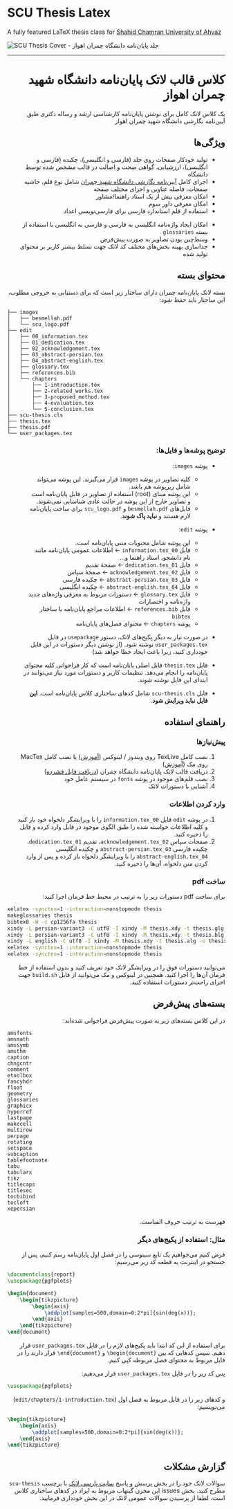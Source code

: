 # SCU Thesis Latex
A fully featured LaTeX thesis class for [Shahid Chamran University of Ahvaz][scu-link]

![SCU Thesis Cover - جلد پایان‌نامه دانشگاه چمران اهواز][scu-cover]

***

<div dir='rtl'>

# کلاس قالب لاتک پایان‌نامه دانشگاه شهید چمران اهواز
یک کلاس لاتک کامل برای نوشتن پایان‌نامه کارشناسی ارشد و رساله دکتری طبق آیین‌نامه نگارشی دانشگاه شهید چمران اهواز

## ویژگی‌ها
- تولید خودکار صفحات روی جلد (فارسی و انگلیسی)، چکیده (فارسی و انگلیسی)، ارزشیابی، گواهی صحت و اصالت در قالب مشخص شده توسط دانشگاه
- اجرای کامل [آیین‌نامه نگارشی دانشگاه شهید چمران][scu-guidelines] شامل نوع قلم، حاشیه صفحات، فاصله عناوین و اجزای مختلف صفحه
- امکان معرفی بیش از یک استاد راهنما/مشاور
- امکان معرفی داور سوم
- استفاده از قلم استاندارد فارسی برای فارسی‌نویسی اعداد
<!-- - قرار دادن خودکار ارجاعات درون متنی در پرانتز (برای شکل‌ها، تصاویر و فرمول‌های ریاضی) -->
- امکان ایجاد واژه‌نامه انگلیسی به فارسی و فارسی به انگلیسی با استفاده از بسته `glossaries`
- وسط‌چین بودن تصاویر به صورت پیش‌فرض
- جداسازی بهینه بخش‌های مختلف کد لاتک جهت تسلط بیشتر کاربر بر محتوای تولید شده

## محتوای بسته
بسته لاتک پایان‌نامه چمران دارای ساختار زیر است که برای دستیابی به خروجی مطلوب، این ساختار باید حفظ شود:
</div>

```
├── images
│   ├── besmellah.pdf
│   └── scu_logo.pdf
├── edit
│   ├── 00_information.tex
│   ├── 01_dedication.tex
│   ├── 02_acknowledgement.tex
│   ├── 03_abstract-persian.tex
│   ├── 04_abstract-english.tex
│   ├── glossary.tex
│   ├── references.bib
│   └── chapters
│       ├── 1-introduction.tex
│       ├── 2-related_works.tex
│       ├── 3-proposed_method.tex
│       ├── 4-evaluation.tex
│       └── 5-conclusion.tex
├── scu-thesis.cls
├── thesis.tex
├── thesis.pdf
└── user_packages.tex
```

<div dir='rtl'>

### توضیح پوشه‌ها و فایل‌ها:

- پوشه `images`:
    - کلیه تصاویر در پوشه `images` قرار می‌گیرند. این پوشه می‌تواند شامل زیرپوشه هم باشد.
    - این پوشه مبنای (root) استفاده از تصاویر در فایل پایان‌نامه است و تصاویر خارج از این پوشه در حالت عادی شناسایی نمی‌شوند.
    - فایل‌های `besmellah.pdf` و `scu_logo.pdf` برای ساخت پایان‌نامه لازم هستند و **نباید پاک شوند**.

- پوشه `edit`:
    - این پوشه شامل محتویات متنی پایان‌نامه است.
    - فایل `00_information.tex` &larr; اطلاعات عمومی پایان‌نامه مانند نام دانشجو، استاد راهنما و...
    - فایل `01_dedication.tex` &larr; صفحهٔ تقدیم
    - فایل `02_acknowledgement.tex` &larr; صفحهٔ سپاس
    - فایل `03_abstract-persian.tex` &larr; چکیده فارسی
    - فایل `04_abstract-english.tex` &larr; چکیده انگلیسی
    - فایل `glossary.tex` &larr; دستورات مربوط به معرفی واژه‌های جدید واژه‌نامه و اختصارات
    - فایل `references.bib` &larr; اطلاعات مراجع پایان‌نامه با ساختار `bibtex`
    - پوشه `chapters` &larr; محتوای فصل‌های پایان‌نامه

- در صورت نیاز به دیگر پکیج‌های لاتک، دستور `usepackage` در فایل `user_packages.tex` نوشته شود. (از نوشتن دیگر دستورات در این فایل خودداری کنید، زیرا باعث ایجاد خطا خواهد شد)
- فایل `thesis.tex` فایل اصلی پایان‌نامه است که کار فراخوانی کلیه محتوای پایان‌نامه را انجام می‌دهد. تنظیمات کاربر و دستورات مورد نیاز می‌توانند در ابتدای این فایل نوشته شوند.
- فایل `scu-thesis.cls` شامل کدهای ساختاری کلاس پایان‌نامه است. **این فایل نباید ویرایش شود**.

## راهنمای استفاده
### پیش‌نیازها
1. نصب کامل TexLive روی ویندوز / لینوکس ([آموزش][texlive-install]) یا نصب کامل MacTex روی مک ([آموزش][mac-install])
1. دریافت قالب لاتک پایان‌نامه دانشگاه چمران ([دریافت فایل فشرده][zip-link])
1. نصب قلم‌های موجود در پوشه `fonts` در سیستم عامل خود
1. آشنایی با دستورات لاتک

### وارد کردن اطلاعات
1. در پوشه `edit` فایل `00_information.tex` را با ویرایشگر دلخواه خود باز کنید و کلیه اطلاعات خواسته شده را طبق الگوی موجود در فایل وارد کرده و فایل را ذخیره کنید.
1. صفحات سپاس `02_acknowledgement.tex`، تقدیم `01_dedication.tex`، چکیده فارسی `03_abstract-persian.tex` و چکیده انگلیسی `04_abstract-english.tex` را با ویرایشگر دلخواه باز کرده و پس از وارد کردن متن دلخواه، آن‌ها را ذخیره کنید.

### ساخت pdf
برای ساخت pdf دستورات زیر را به ترتیب در محیط خط فرمان اجرا کنید:

</div>

```bash
xelatex -synctex=1 -interaction=nonstopmode thesis
makeglossaries thesis
bibtex8 -W -c cp1256fa thesis
xindy -L persian-variant3 -C utf8 -I xindy -M thesis.xdy -t thesis.glg -o thesis.gls thesis.glo
xindy -L persian-variant3 -C utf8 -I xindy -M thesis.xdy -t thesis.blg -o thesis.bls thesis.blo
xindy -L english -C utf8 -I xindy -M thesis.xdy -t thesis.alg -o thesis.acr thesis.acn
xelatex -synctex=1 -interaction=nonstopmode thesis
xelatex -synctex=1 -interaction=nonstopmode thesis
```

<div dir='rtl'>

می‌توانید دستورات فوق را در ویرایشگر لاتک خود تعریف کنید و بدون استفاده از خط فرمان آن‌ها را اجرا کنید. همچنین در لینوکس و مک می‌توانید از فایل `build.sh` جهت اجرای راحت‌تر دستورات استفاده کنید.

## بسته‌های پیش‌فرض
در این کلاس بسته‌های زیر به صورت پیش‌فرض فراخوانی شده‌اند:

</div>

```
amsfonts
amsmath
amssymb
amsthm
caption
chngcntr
comment
etoolbox
fancyhdr
float
geometry
glossaries
graphicx
hyperref
lastpage
makecell
multirow
perpage
rotating
setspace
subcaption
tablefootnote
tabu
tabularx
tikz
titlecaps
titlesec
tocbibind
tocloft
xepersian
```

<div dir='rtl'>

فهرست به ترتیب حروف الفباست.

### مثال: استفاده از پکیج‌های دیگر
فرض کنیم می‌خواهیم یک تابع سینوسی را در فصل اول پایان‌نامه رسم کنیم، پس از جستجو در اینترنت به قطعه کد زیر می‌رسیم:

</div>

```tex
\documentclass{report}
\usepackage{pgfplots}

\begin{document}
    \begin{tikzpicture}
        \begin{axis}
            \addplot[samples=500,domain=0:2*pi]{sin(deg(x))};
        \end{axis}
    \end{tikzpicture}
\end{document}
```

<div dir='rtl'>

برای استفاده از این کد ابتدا باید پکیج‌های لازم را در فایل `user_packages.tex` قرار دهیم. سپس کدهایی که بین `begin{document}\` و `end{document}\` قرار دارند را در فایل مربوط به محتوای فصل مربوطه کپی کنیم.

پس کد زیر را در فایل `user_packages.tex` قرار می‌دهیم:

</div>

```tex
\usepackage{pgfplots}
```

<div dir='rtl'>

و کدهای زیر را در فایل مربوط به فصل اول (`edit/chapters/1-introduction.tex`) می‌نویسیم:

</div>

```tex
\begin{tikzpicture}
    \begin{axis}
        \addplot[samples=500,domain=0:2*pi]{sin(deg(x))};
    \end{axis}
\end{tikzpicture}
```

<div dir='rtl'>

## گزارش مشکلات
سوالات لاتک خود را در بخش پرسش و پاسخ [سایت پارسی لاتک][parsilatex-qa] با برچسب `scu-thesis` مطرح کنید. بخش issues این مخزن گیتهاب مربوط به ایراد در کدهای ساختاری کلاس است، لطفا از پرسیدن سوالات عمومی لاتک در این بخش خودداری فرمایید.

</div>

[scu-link]: https://scu.ac.ir

[scu-cover]: ./images/example.png

[scu-guidelines]: http://postgrad.scu.ac.ir/documents/488674/1745555/%D8%AF%D8%B3%D8%AA%D9%88%D8%B1%D8%A7%D9%84%D8%B9%D9%85%D9%84%20%D9%86%DA%AF%D8%A7%D8%B1%D8%B4%20%D9%88%20%D8%AA%D8%AF%D9%88%DB%8C%D9%86%20%D9%BE%D8%A7%DB%8C%D8%A7%D9%86%20%D9%86%D8%A7%D9%85%D9%87%20%D8%AF%D9%88%D8%B1%D9%87%20%D9%87%D8%A7%DB%8C%20%D8%AA%D8%AD%D8%B5%DB%8C%D9%84%D8%A7%D8%AA%20%D8%AA%DA%A9%D9%85%DB%8C%D9%84%DB%8C..pdf

[parsilatex-qa]: http://qa.parsilatex.com/tag/scu-thesis

[texlive-install]: http://www.parsilatex.com/wiki/%D8%B1%D8%A7%D9%87%D9%86%D9%85%D8%A7%DB%8C_%D9%86%D8%B5%D8%A8_%D8%AA%DA%A9%E2%80%8C%D9%84%D8%A7%DB%8C%D9%88

[mac-install]: http://www.parsilatex.com/wiki/%D8%B1%D8%A7%D9%87%D9%86%D9%85%D8%A7%DB%8C_%D9%86%D8%B5%D8%A8_%D8%AA%DA%A9%E2%80%8C%D9%84%D8%A7%DB%8C%D9%88_%D8%AF%D8%B1_%D9%85%DA%A9%DB%8C%D9%86%D8%AA%D8%A7%D8%B4

[zip-link]: https://github.com/hanifbirgani/scu-thesis-latex/archive/refs/heads/main.zip